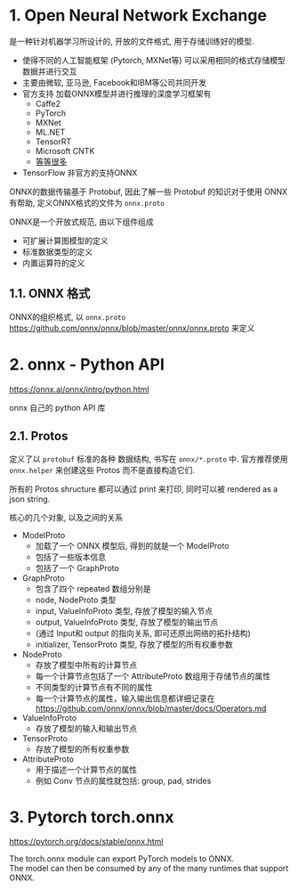 # 1. Open Neural Network Exchange

是一种针对机器学习所设计的, 开放的文件格式, 用于存储训练好的模型.  
* 使得不同的人工智能框架 (Pytorch, MXNet等) 可以采用相同的格式存储模型数据并进行交互
* 主要由微软, 亚马逊, Facebook和IBM等公司共同开发
* 官方支持 加载ONNX模型并进行推理的深度学习框架有
  * Caffe2
  * PyTorch
  * MXNet
  * ML.NET
  * TensorRT
  * Microsoft CNTK
  * [等等很多](https://onnx.ai/supported-tools.html#buildModel)
*  TensorFlow 非官方的支持ONNX

ONNX的数据传输基于 Protobuf, 因此了解一些 Protobuf 的知识对于使用 ONNX 有帮助, 定义ONNX格式的文件为 `onnx.proto`

ONNX是一个开放式规范, 由以下组件组成
* 可扩展计算图模型的定义
* 标准数据类型的定义
* 内置运算符的定义

## 1.1. ONNX 格式

ONNX的组织格式, 以 `onnx.proto` https://github.com/onnx/onnx/blob/master/onnx/onnx.proto 来定义





# 2. onnx - Python API 

https://onnx.ai/onnx/intro/python.html

onnx 自己的 python API 库

## 2.1. Protos

定义了以 `protobuf` 标准的各种 数据结构, 书写在 `onnx/*.proto`  中.  官方推荐使用 `onnx.helper` 来创建这些 Protos 而不是直接构造它们.  

所有的 Protos shructure 都可以通过 print 来打印, 同时可以被 rendered as a json string.  

核心的几个对象, 以及之间的关系
* ModelProto
  * 加载了一个 ONNX 模型后, 得到的就是一个 ModelProto
  * 包括了一些版本信息
  * 包括了一个 GraphProto
* GraphProto
  * 包含了四个 repeated 数组分别是
  * node, NodeProto 类型
  * input, ValueInfoProto 类型, 存放了模型的输入节点
  * output, ValueInfoProto 类型, 存放了模型的输出节点
  * (通过 Input和 output 的指向关系, 即可还原出网络的拓扑结构)
  * initializer, TensorProto 类型, 存放了模型的所有权重参数
* NodeProto
  * 存放了模型中所有的计算节点
  * 每一个计算节点包括了一个 AttributeProto 数组用于存储节点的属性
  * 不同类型的计算节点有不同的属性
  * 每一个计算节点的属性，输入输出信息都详细记录在 https://github.com/onnx/onnx/blob/master/docs/Operators.md
* ValueInfoProto
  * 存放了模型的输入和输出节点
* TensorProto
  * 存放了模型的所有权重参数
* AttributeProto
  * 用于描述一个计算节点的属性
  * 例如 Conv 节点的属性就包括: group, pad, strides


# 3. Pytorch torch.onnx

https://pytorch.org/docs/stable/onnx.html

The torch.onnx module can export PyTorch models to ONNX.  
The model can then be consumed by any of the many runtimes that support ONNX.  



